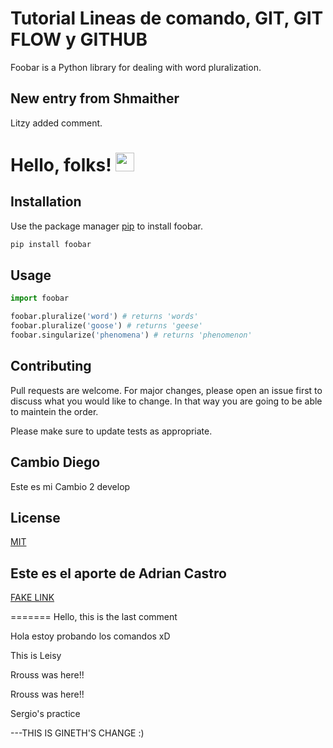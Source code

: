 # Tutorial Lineas de comando, GIT, GIT FLOW y GITHUB

Foobar is a Python library for dealing with word pluralization.


## New entry from Shmaither

Litzy added comment. 


# Hello, folks! <img src="https://raw.githubusercontent.com/MartinHeinz/MartinHeinz/master/wave.gif" width="30px">


## Installation

Use the package manager [pip](https://pip.pypa.io/en/stable/) to install foobar.

```bash
pip install foobar
```

## Usage

```python
import foobar

foobar.pluralize('word') # returns 'words'
foobar.pluralize('goose') # returns 'geese'
foobar.singularize('phenomena') # returns 'phenomenon'
```

## Contributing
Pull requests are welcome. For major changes, please open an issue first to discuss what you would like to change.
In that way you are going to be able to maintein the order. 

Please make sure to update tests as appropriate.


## Cambio Diego
Este es mi Cambio 2
develop


## License
[MIT](https://choosealicense.com/licenses/mit/)




## Este es el aporte de Adrian Castro
[FAKE LINK](wwww.holamundo.com)



=======
Hello, this is the last comment



Hola estoy probando los comandos xD




This is Leisy


Rrouss was here!!



Rrouss was here!!



Sergio's practice


---THIS IS GINETH'S CHANGE :)


